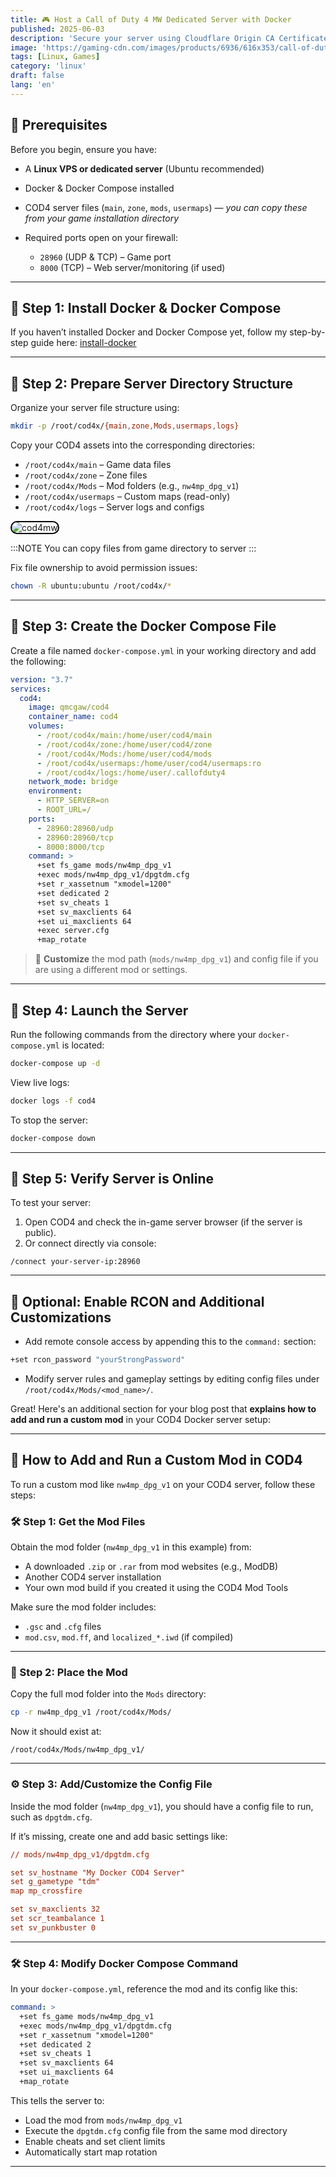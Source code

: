 ```yaml
---
title: 🎮 Host a Call of Duty 4 MW Dedicated Server with Docker
published: 2025-06-03
description: 'Secure your server using Cloudflare Origin CA Certificate and configure Nginx for Full (Strict) SSL mode with reverse proxy.'
image: 'https://gaming-cdn.com/images/products/6936/616x353/call-of-duty-modern-warfare-remastered-remastered-playstation-4-game-playstation-store-europe-cover.jpg'
tags: [Linux, Games]
category: 'linux'
draft: false
lang: 'en'
---
```


## 🧰 Prerequisites

Before you begin, ensure you have:

* A **Linux VPS or dedicated server** (Ubuntu recommended)
* Docker & Docker Compose installed
* COD4 server files (`main`, `zone`, `mods`, `usermaps`) — *you can copy these from your game installation directory*
* Required ports open on your firewall:

  * `28960` (UDP & TCP) – Game port
  * `8000` (TCP) – Web server/monitoring (if used)

---

## 🐳 Step 1: Install Docker & Docker Compose

If you haven’t installed Docker and Docker Compose yet, follow my step-by-step guide here: [install-docker](https://itsnooblk.com/posts/install-docker/)

---

## 📁 Step 2: Prepare Server Directory Structure

Organize your server file structure using:

```bash
mkdir -p /root/cod4x/{main,zone,Mods,usermaps,logs}
```

Copy your COD4 assets into the corresponding directories:

* `/root/cod4x/main` – Game data files
* `/root/cod4x/zone` – Zone files
* `/root/cod4x/Mods` – Mod folders (e.g., `nw4mp_dpg_v1`)
* `/root/cod4x/usermaps` – Custom maps (read-only)
* `/root/cod4x/logs` – Server logs and configs

<img src="/images/cod4mw-dedicated/1.png" 
     alt="cod4mw" 
     style="border-radius: 12px; max-width: 100%; height: auto; border: 2px solid black;" />

:::NOTE
You can copy files from game directory to server
:::

Fix file ownership to avoid permission issues:

```bash
chown -R ubuntu:ubuntu /root/cod4x/*
```
---

## 🔧 Step 3: Create the Docker Compose File

Create a file named `docker-compose.yml` in your working directory and add the following:

```yaml
version: "3.7"
services:
  cod4:
    image: qmcgaw/cod4
    container_name: cod4
    volumes:
      - /root/cod4x/main:/home/user/cod4/main
      - /root/cod4x/zone:/home/user/cod4/zone
      - /root/cod4x/Mods:/home/user/cod4/mods
      - /root/cod4x/usermaps:/home/user/cod4/usermaps:ro
      - /root/cod4x/logs:/home/user/.callofduty4
    network_mode: bridge
    environment:
      - HTTP_SERVER=on
      - ROOT_URL=/
    ports:
      - 28960:28960/udp
      - 28960:28960/tcp
      - 8000:8000/tcp
    command: >
      +set fs_game mods/nw4mp_dpg_v1
      +exec mods/nw4mp_dpg_v1/dpgtdm.cfg
      +set r_xassetnum "xmodel=1200"
      +set dedicated 2
      +set sv_cheats 1
      +set sv_maxclients 64
      +set ui_maxclients 64
      +exec server.cfg
      +map_rotate
```

> 🔁 **Customize** the mod path (`mods/nw4mp_dpg_v1`) and config file if you are using a different mod or settings.

---

## 🔧 Step 4: Launch the Server

Run the following commands from the directory where your `docker-compose.yml` is located:

```bash
docker-compose up -d
```

View live logs:

```bash
docker logs -f cod4
```

To stop the server:

```bash
docker-compose down
```

---

## 🔧 Step 5: Verify Server is Online

To test your server:

1. Open COD4 and check the in-game server browser (if the server is public).
2. Or connect directly via console:

```
/connect your-server-ip:28960
```

---

## 🔧 Optional: Enable RCON and Additional Customizations

* Add remote console access by appending this to the `command:` section:

```bash
+set rcon_password "yourStrongPassword"
```

* Modify server rules and gameplay settings by editing config files under `/root/cod4x/Mods/<mod_name>/`.


Great! Here's an additional section for your blog post that **explains how to add and run a custom mod** in your COD4 Docker server setup:

---

## 🧩 How to Add and Run a Custom Mod in COD4

To run a custom mod like `nw4mp_dpg_v1` on your COD4 server, follow these steps:

### 🛠️ Step 1: Get the Mod Files

Obtain the mod folder (`nw4mp_dpg_v1` in this example) from:

* A downloaded `.zip` or `.rar` from mod websites (e.g., ModDB)
* Another COD4 server installation
* Your own mod build if you created it using the COD4 Mod Tools

Make sure the mod folder includes:

* `.gsc` and `.cfg` files
* `mod.csv`, `mod.ff`, and `localized_*.iwd` (if compiled)

---

### 📂 Step 2: Place the Mod

Copy the full mod folder into the `Mods` directory:

```bash
cp -r nw4mp_dpg_v1 /root/cod4x/Mods/
```

Now it should exist at:

```
/root/cod4x/Mods/nw4mp_dpg_v1/
```

---

### ⚙️ Step 3: Add/Customize the Config File

Inside the mod folder (`nw4mp_dpg_v1`), you should have a config file to run, such as `dpgtdm.cfg`.

If it’s missing, create one and add basic settings like:

```cfg
// mods/nw4mp_dpg_v1/dpgtdm.cfg

set sv_hostname "My Docker COD4 Server"
set g_gametype "tdm"
map mp_crossfire

set sv_maxclients 32
set scr_teambalance 1
set sv_punkbuster 0
```

---

### 🛠 Step 4: Modify Docker Compose Command

In your `docker-compose.yml`, reference the mod and its config like this:

```yaml
command: >
  +set fs_game mods/nw4mp_dpg_v1
  +exec mods/nw4mp_dpg_v1/dpgtdm.cfg
  +set r_xassetnum "xmodel=1200"
  +set dedicated 2
  +set sv_cheats 1
  +set sv_maxclients 64
  +set ui_maxclients 64
  +map_rotate
```

This tells the server to:

* Load the mod from `mods/nw4mp_dpg_v1`
* Execute the `dpgtdm.cfg` config file from the same mod directory
* Enable cheats and set client limits
* Automatically start map rotation

---
